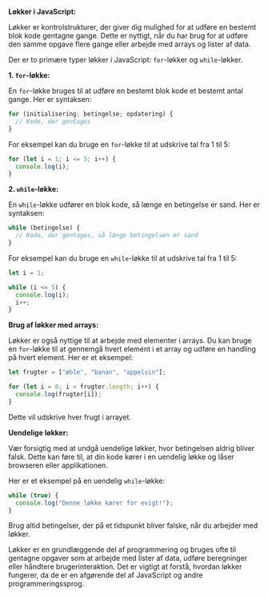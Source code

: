 **Løkker i JavaScript:**

Løkker er kontrolstrukturer, der giver dig mulighed for at udføre en bestemt blok kode gentagne gange. Dette er nyttigt, når du har brug for at udføre den samme opgave flere gange eller arbejde med arrays og lister af data.

Der er to primære typer løkker i JavaScript: `for`-løkker og `while`-løkker.

**1. `for`-løkke:**

En `for`-løkke bruges til at udføre en bestemt blok kode et bestemt antal gange. Her er syntaksen:

```javascript
for (initialisering; betingelse; opdatering) {
  // Kode, der gentages
}
```

For eksempel kan du bruge en `for`-løkke til at udskrive tal fra 1 til 5:

```javascript
for (let i = 1; i <= 5; i++) {
  console.log(i);
}
```

**2. `while`-løkke:**

En `while`-løkke udfører en blok kode, så længe en betingelse er sand. Her er syntaksen:

```javascript
while (betingelse) {
  // Kode, der gentages, så længe betingelsen er sand
}
```

For eksempel kan du bruge en `while`-løkke til at udskrive tal fra 1 til 5:

```javascript
let i = 1;

while (i <= 5) {
  console.log(i);
  i++;
}
```

**Brug af løkker med arrays:**

Løkker er også nyttige til at arbejde med elementer i arrays. Du kan bruge en `for`-løkke til at gennemgå hvert element i et array og udføre en handling på hvert element. Her er et eksempel:

```javascript
let frugter = ["æble", "banan", "appelsin"];

for (let i = 0; i < frugter.length; i++) {
  console.log(frugter[i]);
}
```

Dette vil udskrive hver frugt i arrayet.

**Uendelige løkker:**

Vær forsigtig med at undgå uendelige løkker, hvor betingelsen aldrig bliver falsk. Dette kan føre til, at din kode kører i en uendelig løkke og låser browseren eller applikationen.

Her er et eksempel på en uendelig `while`-løkke:

```javascript
while (true) {
  console.log("Denne løkke kører for evigt!");
}
```

Brug altid betingelser, der på et tidspunkt bliver falske, når du arbejder med løkker.

Løkker er en grundlæggende del af programmering og bruges ofte til gentagne opgaver som at arbejde med lister af data, udføre beregninger eller håndtere brugerinteraktion. Det er vigtigt at forstå, hvordan løkker fungerer, da de er en afgørende del af JavaScript og andre programmeringssprog.